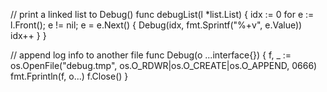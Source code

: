 // print a linked list to Debug()
func debugList(l *list.List) {
	idx := 0
	for e := l.Front(); e != nil; e = e.Next() {
		Debug(idx, fmt.Sprintf("%+v", e.Value))
		idx++
	}
}

// append log info to another file
func Debug(o ...interface{}) {
	f, _ := os.OpenFile("debug.tmp", os.O_RDWR|os.O_CREATE|os.O_APPEND, 0666)
	fmt.Fprintln(f, o...)
	f.Close()
}
